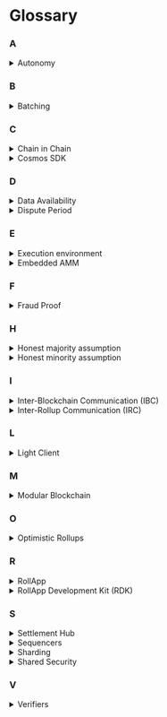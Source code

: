 # Glossary

### A

<details>
    <summary>Autonomy</summary>
    
</details>

### B

<details>
    <summary>Batching</summary>
    
</details>

### C

<details>
    <summary>Chain in Chain</summary>
    dYmension introduces a novel dispute mechanism which implements a simulated chain environment embedded within the settlement chain, referred to as ‘Chain in Chain’ (CIC). CIC emulates the exact context in which a transaction is executed, resulting in a deterministic output. Thus, CIC is capable of resolving disputes in various execution environments, expanding the capabilities and flexibility of the rollup execution spectrum.
</details>

<details>
    <summary>Cosmos SDK</summary>
    
</details>

### D

<details>
    <summary>Data Availability</summary>
    
</details>

<details>
    <summary>Dispute Period</summary>
    
</details>

### E

<details>
    <summary>Execution environment</summary>
    
</details>

<details>
    <summary>Embedded AMM</summary>
    
</details>

### F

<details>
    <summary>Fraud Proof</summary>
</details>

### H

<details>
    <summary>Honest majority assumption</summary>
    
</details>

<details>
    <summary>Honest minority assumption</summary>
    
</details>

### I

<details>
    <summary>Inter-Blockchain Communication (IBC)</summary>
    
</details>

<details>
    <summary>Inter-Rollup Communication (IRC)</summary>
    IRC is an IBC based protocol which provides safe message transferring between dYmension RollApps. IRC leverages the common communication ground of all dYmension RollApps, the dYmension settlement hub.
</details>

### L

<details>
    <summary>Light Client</summary>
    
</details>

### M

<details>
    <summary>Modular Blockchain</summary>
</details>

### O

<details>
    <summary>Optimistic Rollups</summary>
</details>

### R

<details>
    <summary>RollApp</summary>
    
</details>

<details>
    <summary>RollApp Development Kit (RDK)</summary>
    dYmension’s rollup factory takes its inspiration from the Cosmos ecosystem which introduced the successful Cosmos SDK. A RollApp instance on dYmension is an application-specific rollup (which we refer to as RollApp), built by using the dYmension RollApp Development Kit, termed RDK. The development kit is a pre-packaged set of generic modules which enable compatible Cosmos SDK functionality, such as creating accounts and token management. The RDK  
    simplifies the process of deploying rollups on top of dYmension’s settlement layer.
</details>

### S

<details>
    <summary>Settlement Hub</summary>
    dYmension settlement hub is a Cosmos SDK Proof-of-Stake chain, that utilizes the Tendermint Core state replication model for networking and consensus. Contrary to a monolithic blockchain, dYmension’s settlement layer is specifically designed to provide a specialized service optimized for rollups. As such rollup servicing logic is embedded in the settlement layer, an attribute known as ‘enshrined rollups’, increasing seamless cooperation between RollApps and the settlement hub.
</details>

<details>
    <summary>Sequencers</summary>
    
</details>

<details>
    <summary>Sharding</summary>
    
</details>

<details>
    <summary>Shared Security</summary>
    
</details>

### V

<details>
    <summary>Verifiers</summary>
    
</details>
